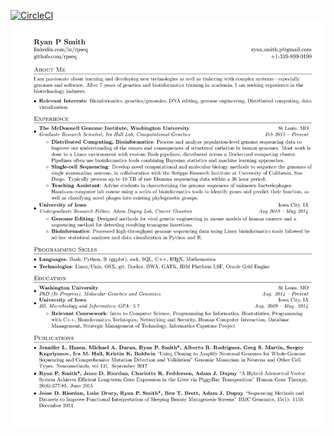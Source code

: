 [![CircleCI](https://circleci.com/gh/RPSeq/resume/tree/bioinformatics.svg?style=svg)](https://circleci.com/gh/RPSeq/resume/tree/bioinformatics)
![Resume Screenshot](/ryan_p_smith_resume.png)
